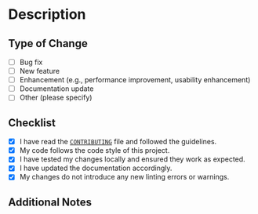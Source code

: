 # Description

<!-- (Briefly describe the changes introduced by this pull request.)
-->

## Type of Change

<!-- (Please check the relevant options below.)
-->

- [ ] Bug fix
- [ ] New feature
- [ ] Enhancement (e.g., performance improvement, usability enhancement)
- [ ] Documentation update
- [ ] Other (please specify)

## Checklist

- [x] I have read the [`CONTRIBUTING`](https://github.com/livewyer-ops/\\repo_name\\?tab=readme-ov-file#contributing) file and followed the guidelines.
- [x] My code follows the code style of this project.
- [x] I have tested my changes locally and ensured they work as expected.
- [x] I have updated the documentation accordingly.
- [x] My changes do not introduce any new linting errors or warnings.

## Additional Notes

<!-- (Any additional information or context that may be helpful in reviewing this pull request.) -->
